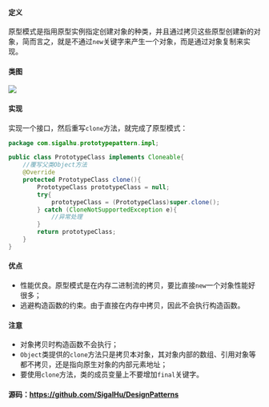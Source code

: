 #### 定义

原型模式是指用原型实例指定创建对象的种类，并且通过拷贝这些原型创建新的对象，简而言之，就是不通过`new`关键字来产生一个对象，而是通过对象复制来实现。

#### 类图

![](8.%20原型模式/1.png)

#### 实现

实现一个接口，然后重写`clone`方法，就完成了原型模式：

```java
package com.sigalhu.prototypepattern.impl;

public class PrototypeClass implements Cloneable{
    //覆写父类Object方法
    @Override
    protected PrototypeClass clone(){
        PrototypeClass prototypeClass = null;
        try{
            prototypeClass = (PrototypeClass)super.clone();
        } catch (CloneNotSupportedException e){
            //异常处理
        }
        return prototypeClass;
    }
}
```

#### 优点

* 性能优良。原型模式是在内存二进制流的拷贝，要比直接`new`一个对象性能好很多；
* 逃避构造函数的约束。由于直接在内存中拷贝，因此不会执行构造函数。

#### 注意

* 对象拷贝时构造函数不会执行；
* `Object`类提供的`clone`方法只是拷贝本对象，其对象内部的数组、引用对象等都不拷贝，还是指向原生对象的内部元素地址；
* 要使用`clone`方法，类的成员变量上不要增加`final`关键字。

#### 源码：https://github.com/SigalHu/DesignPatterns
